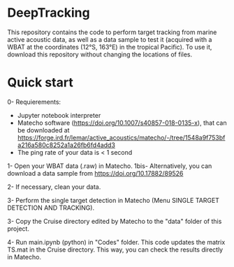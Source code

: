 # DeepTracking
This repository contains the code to perform target tracking from marine active acoustic data, as well as a data sample to test it (acquired with a WBAT at the coordinates (12°S, 163°E) in the tropical Pacific). 
To use it, download this repository without changing the locations of files.

# Quick start
0- Requierements:
- Jupyter notebook interpreter
- Matecho software (https://doi.org/10.1007/s40857-018-0135-x), that can be downloaded at https://forge.ird.fr/lemar/active_acoustics/matecho/-/tree/1548a9f753bfa216a580c8252a1a26fb6fd4add3
- The ping rate of your data is < 1 second

1- Open your WBAT data (.raw) in Matecho.
1bis- Alternatively, you can download a data sample from https://doi.org/10.17882/89526

2- If necessary, clean your data.

3- Perform the single target detection in Matecho (Menu SINGLE TARGET DETECTION AND TRACKING).

3- Copy the Cruise directory edited by Matecho to the "data" folder of this project.

4- Run main.ipynb (python) in "Codes" folder.
This code updates the matrix TS.mat in the Cruise directory. This way, you can check the results directly in Matecho.
